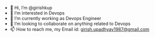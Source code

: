 - 👋 Hi, I’m @girishkup
- 👀 I’m interested in Devops
- 🌱 I’m currently working as Devops Engineer
- 💞️ I’m looking to collaborate on anything related to Devops
- 📫 How to reach me, my Email id: girish.upadhyay1987@gmail.com

<!---"DevOps success goes beyond tools—it requires a cultural shift that fosters trust, transparency, and continuous improvement. By balancing automation with human collaboration, embracing Agile practices, and staying open to change, organizations can drive efficiency, reduce costs, and remain competitive in the ever-evolving software landscape."
--->
